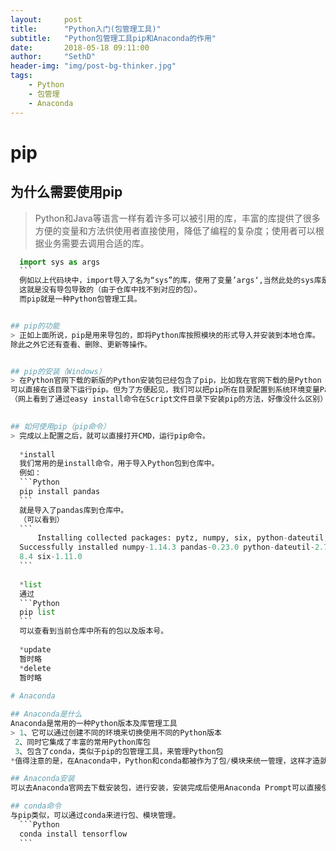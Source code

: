 ```yaml
---
layout:     post
title:      "Python入门(包管理工具)"
subtitle:   "Python包管理工具pip和Anaconda的作用"
date:       2018-05-18 09:11:00
author:     "SethD"
header-img: "img/post-bg-thinker.jpg"
tags:
    - Python
    - 包管理
	- Anaconda
---
```


# pip 
## 为什么需要使用pip
>  Python和Java等语言一样有着许多可以被引用的库，丰富的库提供了很多方便的变量和方法供使用者直接使用，降低了编程的复杂度；使用者可以根据业务需要去调用合适的库。
  ```Python
	import sys as args
	```
	例如以上代码块中，import导入了名为“sys”的库，使用了变量’args‘,当然此处的sys库是Python自带的，所以在调用时不会出现问题，但当我们在首次安装Python而且未安装对应的包之前，导包就会出现No module named '**'的错误信息。
	这就是没有导包导致的（由于仓库中找不到对应的包）。
	而pip就是一种Python包管理工具。


## pip的功能
> 正如上面所说，pip是用来导包的，即将Python库按照模块的形式导入并安装到本地仓库。
  除此之外它还有查看、删除、更新等操作。


## pip的安装（Windows）
> 在Python官网下载的新版的Python安装包已经包含了pip，比如我在官网下载的是Python 3.6.3，其根目录为Python36，在根目录下的Script文件夹包含了pip执行文件。
  可以直接在该目录下运行pip。但为了方便起见，我们可以把pip所在目录配置到系统环境变量Path中，这样就可以直接在CMD控制台中调用pip命令。
 （网上看到了通过easy install命令在Script文件目录下安装pip的方法，好像没什么区别）
		

## 如何使用pip（pip命令）
> 完成以上配置之后，就可以直接打开CMD，运行pip命令。
	
	*install
	我们常用的是install命令，用于导入Python包到仓库中。
	例如：
	```Python
	pip install pandas
	```
	就是导入了pandas库到仓库中。
	（可以看到）
	```
		Installing collected packages: pytz, numpy, six, python-dateutil, pandas
	Successfully installed numpy-1.14.3 pandas-0.23.0 python-dateutil-2.7.3 pytz-201
	8.4 six-1.11.0
	```
	
	*list
	通过 
	```Python
	pip list
	```
	可以查看到当前仓库中所有的包以及版本号。
	
	*update
	暂时略
	*delete
	暂时略
	
# Anaconda

## Anaconda是什么
 Anaconda是常用的一种Python版本及库管理工具
 > 1、它可以通过创建不同的环境来切换使用不同的Python版本
   2、同时它集成了丰富的常用Python库包
   3、包含了conda，类似于pip的包管理工具，来管理Python包
 *值得注意的是，在Anaconda中，Python和conda都被作为了包/模块来统一管理，这样才造就了它可以随意切换版本环境的特性。

## Anaconda安装
可以去Anaconda官网去下载安装包，进行安装，安装完成后使用Anaconda Prompt可以直接使用对应命令

## conda命令
与pip类似，可以通过conda来进行包、模块管理。
	```Python
	conda install tensorflow
	```
	
